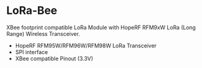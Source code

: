 # LoRa-Bee
XBee footprint compatible LoRa Module with HopeRF RFM9xW LoRa (Long Range) Wireless Transceiver.

* HopeRF RFM95W/RFM96W/RFM98W LoRa Transceiver
* SPI interface
* XBee compatible Pinout (3.3V)
